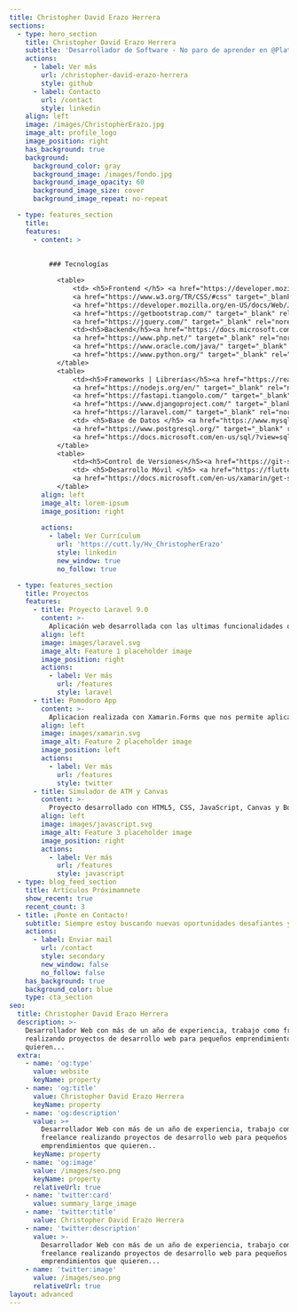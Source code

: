 ```yaml
---
title: Christopher David Erazo Herrera
sections:
  - type: hero_section
    title: Christopher David Erazo Herrera
    subtitle: 'Desarrollador de Software - No paro de aprender en @Platzi '
    actions:
      - label: Ver más
        url: /christopher-david-erazo-herrera
        style: github
      - label: Contacto
        url: /contact
        style: linkedin
    align: left
    image: /images/ChristopherErazo.jpg
    image_alt: profile_logo
    image_position: right
    has_background: true
    background:
      background_color: gray
      background_image: /images/fondo.jpg
      background_image_opacity: 60
      background_image_size: cover
      background_image_repeat: no-repeat

  - type: features_section
    title:  
    features:      
      - content: >
          
      
          ### Tecnologías

            <table>
                <td> <h5>Frontend </h5> <a href="https://developer.mozilla.org/en-US/docs/Glossary/HTML5" target="_blank" rel="noreferrer"><img src="https://raw.githubusercontent.com/danielcranney/readme-generator/main/public/icons/skills/html5-colored.svg" width="48" height="48" alt="HTML5" /></a>
                <a href="https://www.w3.org/TR/CSS/#css" target="_blank" rel="noreferrer"><img src="https://raw.githubusercontent.com/danielcranney/readme-generator/main/public/icons/skills/css3-colored.svg" width="48" height="48" alt="CSS3" /></a>
                <a href="https://developer.mozilla.org/en-US/docs/Web/JavaScript" target="_blank" rel="noreferrer"><img src="https://raw.githubusercontent.com/danielcranney/readme-generator/main/public/icons/skills/javascript-colored.svg" width="48" height="48" alt="Javascript" /></a>
                <a href="https://getbootstrap.com/" target="_blank" rel="noreferrer"><img src="https://raw.githubusercontent.com/danielcranney/readme-generator/main/public/icons/skills/bootstrap-colored.svg" width="48" height="48" alt="Bootstrap" /></a>
                <a href="https://jquery.com/" target="_blank" rel="noreferrer"><img src="https://raw.githubusercontent.com/danielcranney/readme-generator/main/public/icons/skills/jquery-colored.svg" width="48" height="48" alt="JQuery" /></a> </td>
                <td><h5>Backend</h5><a href="https://docs.microsoft.com/en-us/dotnet/csharp/" target="_blank" rel="noreferrer"><img src="https://raw.githubusercontent.com/danielcranney/readme-generator/main/public/icons/skills/csharp-colored.svg" width="48" height="48" alt="C#" /></a>
                <a href="https://www.php.net/" target="_blank" rel="noreferrer"><img src="https://raw.githubusercontent.com/danielcranney/readme-generator/main/public/icons/skills/php-colored.svg" width="48" height="48" alt="PHP" /></a>
                <a href="https://www.oracle.com/java/" target="_blank" rel="noreferrer"><img src="https://raw.githubusercontent.com/danielcranney/readme-generator/main/public/icons/skills/java-colored.svg" width="48" height="48" alt="Java" /></a>
                <a href="https://www.python.org/" target="_blank" rel="noreferrer"><img src="https://raw.githubusercontent.com/danielcranney/readme-generator/main/public/icons/skills/python-colored.svg" width="48" height="48" alt="Python" /></a></td>            
            </table>
            <table>
                <td><h5>Frameworks | Librerías</h5><a href="https://reactjs.org/" target="_blank" rel="noreferrer"><img src="https://raw.githubusercontent.com/danielcranney/readme-generator/main/public/icons/skills/react-colored.svg" width="48" height="48" alt="React" /></a>
                <a href="https://nodejs.org/en/" target="_blank" rel="noreferrer"><img src="https://raw.githubusercontent.com/danielcranney/readme-generator/main/public/icons/skills/nodejs-colored.svg" width="48" height="48" alt="NodeJS" /></a>
                <a href="https://fastapi.tiangolo.com/" target="_blank" rel="noreferrer"><img src="https://raw.githubusercontent.com/danielcranney/readme-generator/main/public/icons/skills/fastapi-colored.svg" width="48" height="48" alt="Fast API" /></a><a href="https://dotnet.microsoft.com/en-us/" target="_blank" rel="noreferrer"><img src="https://raw.githubusercontent.com/danielcranney/readme-generator/main/public/icons/skills/dot-net-colored.svg" width="48" height="48" alt=".NET" /></a>
                <a href="https://www.djangoproject.com/" target="_blank" rel="noreferrer"><img src="https://raw.githubusercontent.com/danielcranney/readme-generator/main/public/icons/skills/django-colored.svg" width="48" height="48" alt="Django" /></a>
                <a href="https://laravel.com/" target="_blank" rel="noreferrer"><img src="https://raw.githubusercontent.com/danielcranney/readme-generator/main/public/icons/skills/laravel-colored.svg" width="48" height="48" alt="Lavarel" /></a></td>
                <td> <h5>Base de Datos </h5> <a href="https://www.mysql.com/" target="_blank" rel="noreferrer"><img src="https://raw.githubusercontent.com/danielcranney/readme-generator/main/public/icons/skills/mysql-colored.svg" width="48" height="48" alt="MySQL" /></a>
                <a href="https://www.postgresql.org/" target="_blank" rel="noreferrer"><img src="https://raw.githubusercontent.com/danielcranney/readme-generator/main/public/icons/skills/postgresql-colored.svg" width="48" height="48" alt="PostgreSQL" /></a>
                <a href="https://docs.microsoft.com/en-us/sql/?view=sql-server-ver16" target="_blank" rel="noreferrer"><img src="/icons/sql-server.svg" width="78" height="78" alt="SQL-Server" /></a> </td>                            
            </table>
            <table>
                <td><h5>Control de Versiones</h5><a href="https://git-scm.com/doc" target="_blank" rel="noreferrer"><img src="/icons/git.svg" width="48" height="48" alt="Git" /></a> <a href="https://docs.github.com/es" target="_blank" rel="noreferrer"><img src="/icons/github.svg" width="48" height="48" alt="GitHub" /></a></td>
                <td> <h5>Desarrollo Móvil </h5> <a href="https://flutter.dev/" target="_blank" rel="noreferrer"><img src="https://raw.githubusercontent.com/danielcranney/readme-generator/main/public/icons/skills/flutter-colored.svg" width="48" height="48" alt="Flutter" /></a>
                <a href="https://docs.microsoft.com/en-us/xamarin/get-started/what-is-xamarin-forms" target="_blank" rel="noreferrer"><img src="/icons/xamarin.svg" width="48" height="48" alt="xamarin" /></a> <a href="https://reactnative.dev/" target="_blank" rel="noreferrer"><img src="https://raw.githubusercontent.com/danielcranney/readme-generator/main/public/icons/skills/react-colored.svg" width="48" height="48" alt="React-Native" /></td>                            
            </table>
        align: left
        image_alt: lorem-ipsum
        image_position: right
        
        actions:
          - label: Ver Currículum
            url: 'https://cutt.ly/Hv_ChristopherErazo'
            style: linkedin
            new_window: true
            no_follow: true

  - type: features_section
    title: Proyectos
    features:
      - title: Proyecto Laravel 9.0
        content: >-
          Aplicación web desarrollada con las ultimas funcionalidades quenos ofrece Laravel 9.
        align: left
        image: images/laravel.svg
        image_alt: Feature 1 placeholder image
        image_position: right
        actions:
          - label: Ver más
            url: /features
            style: laravel
      - title: Pomodoro App
        content: >-
          Aplicacion realizada con Xamarin.Forms que nos permite aplicar la tecnica de pomodoro para maximizar nuestra concentración. Utilizamos el patron de diseño MVVM.
        align: left
        image: images/xamarin.svg
        image_alt: Feature 2 placeholder image
        image_position: left
        actions:
          - label: Ver más
            url: /features
            style: twitter
      - title: Simulador de ATM y Canvas
        content: >-
          Proyecto desarrollado con HTML5, CSS, JavaScript, Canvas y Bootstrapt 5.
        align: left
        image: images/javascript.svg
        image_alt: Feature 3 placeholder image
        image_position: right
        actions:
          - label: Ver más
            url: /features
            style: javascript
  - type: blog_feed_section
    title: Artículos Próximamnete
    show_recent: true
    recent_count: 3
  - title: ¡Ponte en Contacto!
    subtitle: Siempre estoy buscando nuevas oportunidades desafiantes y emocionantes. Así que no dudes en enviarme un correo electrónico.
    actions:
      - label: Enviar mail
        url: /contact
        style: secondary
        new_window: false
        no_follow: false
    has_background: true
    background_color: blue
    type: cta_section
seo:
  title: Christopher David Erazo Herrera
  description: >-
    Desarrollador Web con más de un año de experiencia, trabajo como freelance
    realizando proyectos de desarrollo web para pequeños emprendimientos que
    quieren...
  extra:
    - name: 'og:type'
      value: website
      keyName: property
    - name: 'og:title'
      value: Christopher David Erazo Herrera
      keyName: property
    - name: 'og:description'
      value: >+
        Desarrollador Web con más de un año de experiencia, trabajo como
        freelance realizando proyectos de desarrollo web para pequeños
        emprendimientos que quieren..
      keyName: property
    - name: 'og:image'
      value: /images/seo.png
      keyName: property
      relativeUrl: true
    - name: 'twitter:card'
      value: summary_large_image
    - name: 'twitter:title'
      value: Christopher David Erazo Herrera
    - name: 'twitter:description'
      value: >-
        Desarrollador Web con más de un año de experiencia, trabajo como
        freelance realizando proyectos de desarrollo web para pequeños
        emprendimientos que quieren...
    - name: 'twitter:image'
      value: /images/seo.png
      relativeUrl: true
layout: advanced
---
```

  

